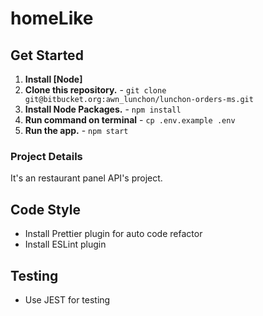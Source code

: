 # homeLike

## Get Started

1. **Install [Node]**
2. **Clone this repository.** - `git clone git@bitbucket.org:awn_lunchon/lunchon-orders-ms.git`
3. **Install Node Packages.** - `npm install`
4. **Run command on terminal** - `cp .env.example .env`
5. **Run the app.** - `npm start`

### Project Details

It's an restaurant panel API's project.

## Code Style

-   Install Prettier plugin for auto code refactor
-   Install ESLint plugin

## Testing

-   Use JEST for testing
